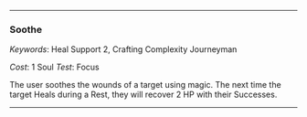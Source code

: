 ___

### Soothe

*Keywords*: Heal Support 2, Crafting Complexity Journeyman

*Cost*: 1 Soul
*Test*: Focus

The user soothes the wounds of a target using magic. The next time the target Heals during a Rest, they will recover 2 HP with their Successes.

___